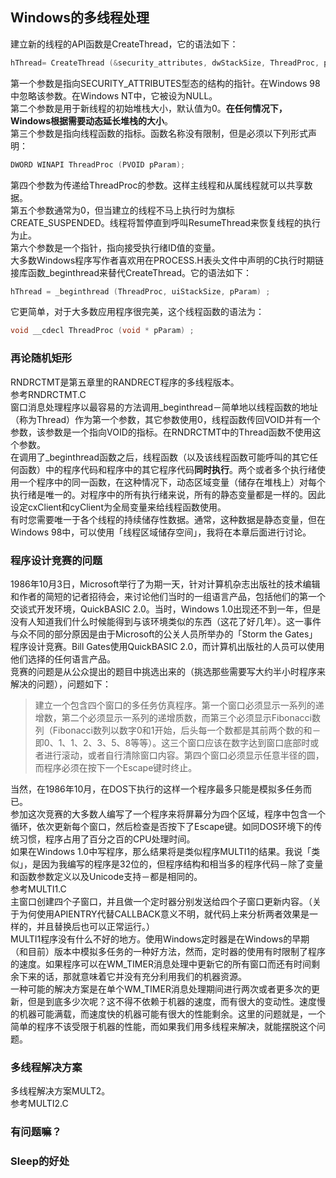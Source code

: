## Windows的多线程处理
建立新的线程的API函数是CreateThread，它的语法如下：   
```c
hThread= CreateThread (&security_attributes, dwStackSize, ThreadProc, pParam, dwFlags, &idThread);   
```   
第一个参数是指向SECURITY_ATTRIBUTES型态的结构的指针。在Windows 98中忽略该参数。在Windows NT中，它被设为NULL。    
第二个参数是用于新线程的初始堆栈大小，默认值为0。**在任何情况下，Windows根据需要动态延长堆栈的大小**。   
第三个参数是指向线程函数的指标。函数名称没有限制，但是必须以下列形式声明：    
```c
DWORD WINAPI ThreadProc (PVOID pParam);   
```   
第四个参数为传递给ThreadProc的参数。这样主线程和从属线程就可以共享数据。   
第五个参数通常为0，但当建立的线程不马上执行时为旗标CREATE_SUSPENDED。线程将暂停直到呼叫ResumeThread来恢复线程的执行为止。    
第六个参数是一个指针，指向接受执行绪ID值的变量。   
大多数Windows程序写作者喜欢用在PROCESS.H表头文件中声明的C执行时期链接库函数_beginthread来替代CreateThread。它的语法如下：   
```c
hThread = _beginthread (ThreadProc, uiStackSize, pParam) ;   
```    
它更简单，对于大多数应用程序很完美，这个线程函数的语法为：   
```c    
void __cdecl ThreadProc (void * pParam) ;   
```   
### 再论随机矩形
RNDRCTMT是第五章里的RANDRECT程序的多线程版本。   
参考RNDRCTMT.C   
窗口消息处理程序以最容易的方法调用_beginthread－简单地以线程函数的地址（称为Thread）作为第一个参数，其它参数使用0，线程函数传回VOID并有一个参数，该参数是一个指向VOID的指标。在RNDRCTMT中的Thread函数不使用这个参数。  
在调用了_beginthread函数之后，线程函数（以及该线程函数可能呼叫的其它任何函数）中的程序代码和程序中的其它程序代码**同时执行**。两个或者多个执行绪使用一个程序中的同一函数，在这种情况下，动态区域变量（储存在堆栈上）对每个执行绪是唯一的。对程序中的所有执行绪来说，所有的静态变量都是一样的。因此设定cxClient和cyClient为全局变量来给线程函数使用。    
有时您需要唯一于各个线程的持续储存性数据。通常，这种数据是静态变量，但在Windows 98中，可以使用「线程区域储存空间」，我将在本章后面进行讨论。     
### 程序设计竞赛的问题
1986年10月3日，Microsoft举行了为期一天，针对计算机杂志出版社的技术编辑和作者的简短的记者招待会，来讨论他们当时的一组语言产品，包括他们的第一个交谈式开发环境，QuickBASIC 2.0。当时，Windows 1.0出现还不到一年，但是没有人知道我们什么时候能得到与该环境类似的东西（这花了好几年）。这一事件与众不同的部分原因是由于Microsoft的公关人员所举办的「Storm the Gates」程序设计竞赛。Bill Gates使用QuickBASIC 2.0，而计算机出版社的人员可以使用他们选择的任何语言产品。    
竞赛的问题是从公众提出的题目中挑选出来的（挑选那些需要写大约半小时程序来解决的问题），问题如下：    
> 建立一个包含四个窗口的多任务仿真程序。第一个窗口必须显示一系列的递增数，第二个必须显示一系列的递增质数，而第三个必须显示Fibonacci数列（Fibonacci数列以数字0和1开始，后头每一个数都是其前两个数的和－即0、1、1、2、3、5、8等等）。这三个窗口应该在数字达到窗口底部时或者进行滚动，或者自行清除窗口内容。第四个窗口必须显示任意半径的圆，而程序必须在按下一个Escape键时终止。   
  
当然，在1986年10月，在DOS下执行的这样一个程序最多只能是模拟多任务而已。   
参加这次竞赛的大多数人编写了一个程序来将屏幕分为四个区域，程序中包含一个循环，依次更新每个窗口，然后检查是否按下了Escape键。如同DOS环境下的传统习惯，程序占用了百分之百的CPU处理时间。   
如果在Windows 1.0中写程序，那么结果将是类似程序MULTI1的结果。我说「类似」，是因为我编写的程序是32位的，但程序结构和相当多的程序代码－除了变量和函数参数定义以及Unicode支持－都是相同的。     
参考MULTI1.C   
主窗口创建四个子窗口，并且做一个定时器分别发送给四个子窗口更新内容。（关于为何使用APIENTRY代替CALLBACK意义不明，就代码上来分析两者效果是一样的，并且替换后也可以正常运行。）    
MULTI1程序没有什么不好的地方。使用Windows定时器是在Windows的早期（和目前）版本中模拟多任务的一种好方法，然而，定时器的使用有时限制了程序的速度。如果程序可以在WM_TIMER消息处理中更新它的所有窗口而还有时间剩余下来的话，那就意味着它并没有充分利用我们的机器资源。    
一种可能的解决方案是在单个WM_TIMER消息处理期间进行两次或者更多次的更新，但是到底多少次呢？这不得不依赖于机器的速度，而有很大的变动性。速度慢的机器可能满载，而速度快的机器可能有很大的性能剩余。这里的问题就是，一个简单的程序不该受限于机器的性能，而如果我们用多线程来解决，就能摆脱这个问题。    
### 多线程解决方案
多线程解决方案MULT2。  
参考MULTI2.C    
### 有问题嘛？
### Sleep的好处